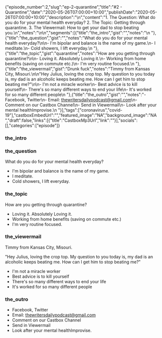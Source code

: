 {"episode_number":2,"slug":"ep-2-quarantine","title":"#2 - Quarantine","date":"2020-05-26T07:00:00+10:00","publishDate":"2020-05-26T07:00:00+10:00","description":"\n","content":"1. The Question: What do you do for your mental health everyday? 2. The Topic: Getting through quarantine. 3. The Viewermail: How to get your dad to stop beating you.\n","notes":"\n\n","segments":[{"title":"the_intro","gist":"","notes":"\n    "},{"title":"the_question","gist":"","notes":"What do you do for your mental health everyday?\n\n- I'm bipolar and balance is the name of my game.\n- I meditate.\n- Cold showers, I lift everyday.\n    "},{"title":"the_topic","gist":"quarantine","notes":"How are you getting through quarantine?\n\n- Loving it. Absolutely Loving it.\n- Working from home benefits (saving on commute etc.)\n- I'm very routine focused.\n    "},{"title":"the_viewermail","gist":"Drunk fuck","notes":"Timmy from Kansas City, Misouri.\n\n\"Hey Julius, loving the crop top. My question to you today is, my dad is an alcoholic keeps beating me. How can I get him to stop beating me?\"\n\n- I'm not a miracle worker\n- Best advice is to kill yourself\n- There's so many different ways to end your life\n- It's worked for so many different people\n    "},{"title":"the_outro","gist":"","notes":"- Facebook, Twitter\n- Email: thewritersdailypodcast@gmail.com\n- Comment on our Castbox Channel\n- Send in Viewermail\n- Look after your mental healthImprovise.\n    "}],"tags":["coronavirus","covid-19"],"castboxEmbedUrl":"","featured_image":"NA","background_image":"NA","draft":false,"links":[{"title":"CastboxMp3Url","link":""}],"socials":[],"categories":["episode"]}

### the_intro


    
### the_question

What do you do for your mental health everyday?

- I'm bipolar and balance is the name of my game.
- I meditate.
- Cold showers, I lift everyday.
    
### the_topic

How are you getting through quarantine?

- Loving it. Absolutely Loving it.
- Working from home benefits (saving on commute etc.)
- I'm very routine focused.
    
### the_viewermail

Timmy from Kansas City, Misouri.

"Hey Julius, loving the crop top. My question to you today is, my dad is an alcoholic keeps beating me. How can I get him to stop beating me?"

- I'm not a miracle worker
- Best advice is to kill yourself
- There's so many different ways to end your life
- It's worked for so many different people
    
### the_outro

- Facebook, Twitter
- Email: thewritersdailypodcast@gmail.com
- Comment on our Castbox Channel
- Send in Viewermail
- Look after your mental healthImprovise.
    
